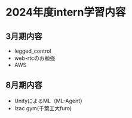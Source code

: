 # 2024年度intern学習内容
## 3月期内容
- legged_control
- web-rtcのお勉強
- AWS

## 8月期内容
- UnityによるML（ML-Agent）
- Izac gym(千葉工大furo)
